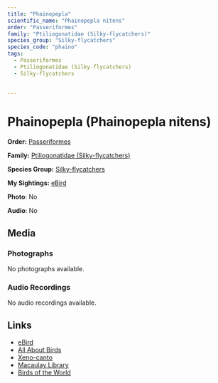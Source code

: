 ```yaml
---
title: "Phainopepla"
scientific_name: "Phainopepla nitens"
order: "Passeriformes"
family: "Ptiliogonatidae (Silky-flycatchers)"
species_group: "Silky-flycatchers"
species_code: "phaino"
tags: 
  - Passeriformes
  - Ptiliogonatidae (Silky-flycatchers)
  - Silky-flycatchers
  
  
---
```


# Phainopepla (Phainopepla nitens)

**Order:** [Passeriformes](/tags/passeriformes)

**Family:** [Ptiliogonatidae (Silky-flycatchers)](/tags/ptiliogonatidae-silky-flycatchers)

**Species Group:** [Silky-flycatchers](/tags/silky-flycatchers)

**My Sightings:** [eBird](https://ebird.org/lifelist?r=world&time=life&spp=phaino)

**Photo**: No 

**Audio**: No

## Media
### Photographs
No photographs available.

### Audio Recordings
No audio recordings available.

## Links
* [eBird](https://ebird.org/species/phaino) 
* [All About Birds](https://www.allaboutbirds.org/guide/phaino) 
* [Xeno-canto](https://www.xeno-canto.org/species/phainopepla-nitens) 
* [Macaulay Library](https://search.macaulaylibrary.org/catalog?taxonCode=phaino&sort=rating_rank_desc)
* [Birds of the World](https://birdsoftheworld.org/bow/species/phaino)
